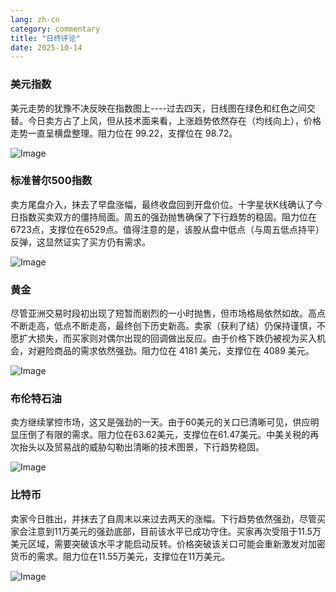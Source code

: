 ```yaml
---
lang: zh-cn
category: commentary
title: "日终评论"
date: 2025-10-14
---
```


### 美元指数

美元走势的犹豫不决反映在指数图上----过去四天，日线图在绿色和红色之间交替。今日卖方占了上风，但从技术面来看，上涨趋势依然存在（均线向上），价格走势一直呈横盘整理。阻力位在 99.22，支撑位在 98.72。

![Image](https://markleighedu.github.io/img/Oct-2025/14-Oct-2025/usdindex.jpg)

### 标准普尔500指数

卖方尾盘介入，抹去了早盘涨幅，最终收盘回到开盘价位。十字星状K线确认了今日指数买卖双方的僵持局面。周五的强劲抛售确保了下行趋势的稳固。阻力位在6723点，支撑位在6529点。值得注意的是，该股从盘中低点（与周五低点持平）反弹，这显然证实了买方仍有需求。

![Image](https://markleighedu.github.io/img/Oct-2025/14-Oct-2025/sp500.jpg)

### 黄金

尽管亚洲交易时段初出现了短暂而剧烈的一小时抛售，但市场格局依然如故。高点不断走高，低点不断走高，最终创下历史新高。卖家（获利了结）仍保持谨慎，不愿扩大损失，而买家则对偶尔出现的回调做出反应。由于价格下跌仍被视为买入机会，对避险商品的需求依然强劲。阻力位在 4181 美元，支撑位在 4089 美元。

![Image](https://markleighedu.github.io/img/Oct-2025/14-Oct-2025/gold.jpg)

### 布伦特石油

卖方继续掌控市场，这又是强劲的一天。由于60美元的关口已清晰可见，供应明显压倒了有限的需求。阻力位在63.62美元，支撑位在61.47美元。中美关税的再次抬头以及贸易战的威胁勾勒出清晰的技术图景，下行趋势稳固。

![Image](https://markleighedu.github.io/img/Oct-2025/14-Oct-2025/brentoil.jpg)

### 比特币

卖家今日胜出，并抹去了自周末以来过去两天的涨幅。下行趋势依然强劲，尽管买家会注意到11万美元的强劲底部，目前该水平已成功守住。买家再次受阻于11.5万美元区域，需要突破该水平才能启动反转。价格突破该关口可能会重新激发对加密货币的需求。阻力位在11.55万美元，支撑位在11万美元。

![Image](https://markleighedu.github.io/img/Oct-2025/14-Oct-2025/bitcoin.jpg)

